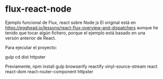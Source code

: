 # flux-react-node
Ejemplo funcional de Flux, react sobre Node js
El original está en https://egghead.io/lessons/react-flux-overview-and-dispatchers aunque he tenido que tocar algún fichero, porque el ejemplo está basado en una versón anterior de React.

Para ejecutar el proyecto:

gulp
cd dist 
httpster

Previamente,
npm install gulp browserify reactify vinyl-source-stream react react-dom react-router-component httpster
